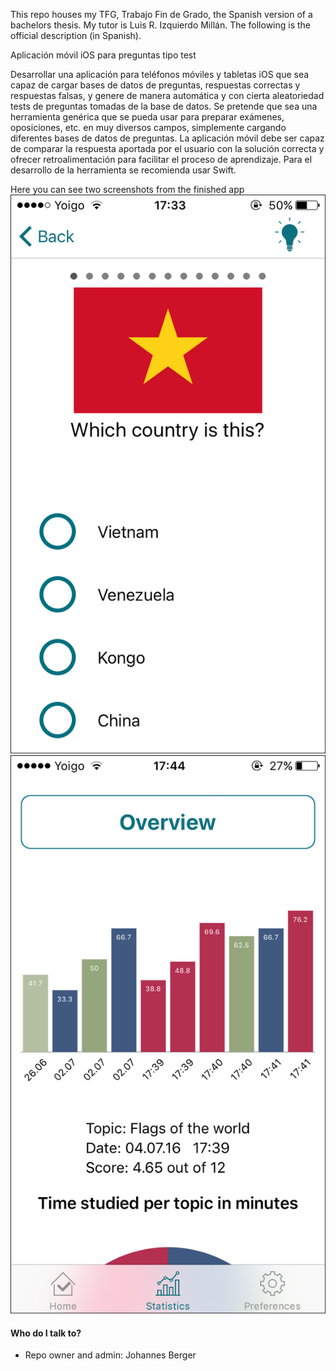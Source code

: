 This repo houses my TFG, Trabajo Fin de Grado, the Spanish version of a bachelors thesis. My tutor is Luis R. Izquierdo Millán. The following is the official description (in Spanish).

Aplicación móvil iOS para preguntas tipo test

Desarrollar una aplicación para teléfonos móviles y tabletas iOS que sea capaz de cargar bases de datos de preguntas, respuestas correctas y respuestas falsas, y genere de manera automática y con cierta aleatoriedad tests de preguntas tomadas de la base de datos. Se pretende que sea una herramienta genérica que se pueda usar para preparar exámenes, oposiciones, etc. en muy diversos campos, simplemente cargando diferentes bases de datos de preguntas. La aplicación móvil debe ser capaz de comparar la respuesta aportada por el usuario con la solución correcta y ofrecer retroalimentación para facilitar el proceso de aprendizaje. Para el desarrollo de la herramienta se recomienda usar Swift.

Here you can see two screenshots from the finished app
![Quiz interface](/Screenshots/UserGuide-13.png?raw=true)
![Statistics view](/Screenshots/UserGuide-29.png?raw=true)

#### Who do I talk to? ####

* Repo owner and admin: Johannes Berger